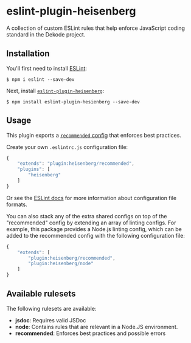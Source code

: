 # eslint-plugin-heisenberg
A collection of custom ESLint rules that help enforce JavaScript coding standard in the Dekode project.

## Installation
You'll first need to install [ESLint](http://eslint.org):

```
$ npm i eslint --save-dev
```

Next, install [`eslint-plugin-heisenberg`](https://github.com/DekodeInteraktiv/heisenberg/tree/master/packages/eslint-plugin-heisenberg):

```
$ npm install eslint-plugin-hesienberg --save-dev
```

## Usage
This plugin exports a [`recommended` config](index.js) that enforces best practices.

Create your own `.eslintrc.js` configuration file:

```js
{
	"extends": "plugin:heisenberg/recommended",
	"plugins": [
		"heisenberg"
	]
}
```

Or see the [ESLint docs](http://eslint.org/docs/user-guide/configuring.html#configuration-file-formats) for more information about configuration file formats.

You can also stack any of the extra shared configs on top of the "recommended" config by extending an array of linting configs. For example, this package provides a Node.js linting config, which can be added to the recommended config with the following configuration file:

```js
{
	"extends": [
		"plugin:heisenberg/recommended",
		"plugin:heisenberg/node"
	]
}
```

## Available rulesets
The following rulesets are available:

*   **jsdoc**: Requires valid JSDoc
*   **node**: Contains rules that are relevant in a Node.JS environment.
*   **recommended**: Enforces best practices and possible errors
